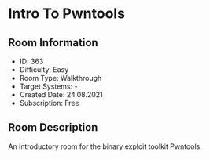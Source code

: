 ﻿# Intro To Pwntools

## Room Information
- ID: 363
- Difficulty: Easy
- Room Type: Walkthrough
- Target Systems: -
- Created Date: 24.08.2021
- Subscription: Free

## Room Description
An introductory room for the binary exploit toolkit Pwntools.

